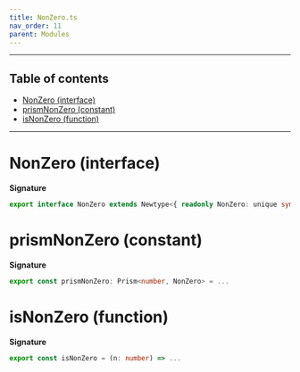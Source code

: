 ```yaml
---
title: NonZero.ts
nav_order: 11
parent: Modules
---
```


---

<h2 class="text-delta">Table of contents</h2>

- [NonZero (interface)](#nonzero-interface)
- [prismNonZero (constant)](#prismnonzero-constant)
- [isNonZero (function)](#isnonzero-function)

---

# NonZero (interface)

**Signature**

```ts
export interface NonZero extends Newtype<{ readonly NonZero: unique symbol }, number> {}
```

# prismNonZero (constant)

**Signature**

```ts
export const prismNonZero: Prism<number, NonZero> = ...
```

# isNonZero (function)

**Signature**

```ts
export const isNonZero = (n: number) => ...
```

